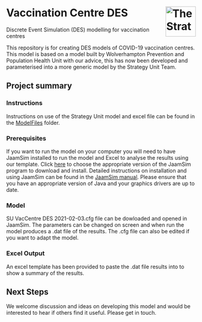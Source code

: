 # Vaccination Centre DES  [<img src="https://www.strategyunitwm.nhs.uk/themes/custom/ie_bootstrap/logo.svg" title="The Strategy Unit" alt="The Strategy Unit Logo" align="right" height="80"/>](https://www.strategyunitwm.nhs.uk/)
Discrete Event Simulation (DES) modelling for vaccination centres

This repository is for creating DES models of COVID-19 vaccination centres. This model is based on a model built by Wolverhampton Prevention and Population Health Unit with our advice, this has now been developed and parameterised into a more generic model by the Strategy Unit Team. 

## Project summary
### Instructions
Instructions on use of the Strategy Unit model and excel file can be found in the [ModelFiles](https://github.com/The-Strategy-Unit/Vaccination-Centre-DES/tree/main/ModelFiles) folder.  

### Prerequisites
If you want to run the model on your computer you will need to have JaamSim installed to run the model and Excel to analyse the results using our template. 
Click [here](https://jaamsim.com/downloads.html) to choose the appropriate version of the JaamSim program to download and install. Detailed instructions on installation and using JaamSim can be found in the [JaamSim manual](https://jaamsim.com/docs/JaamSim%20User%20Manual%202021-01.pdf). Please ensure that you have an appropriate version of Java and your graphics drivers are up to date.

### Model
SU VacCentre DES 2021-02-03.cfg file can be dowloaded and opened in JaamSim. The parameters can be changed on screen and when run the model produces a .dat file of the results. The .cfg file can also be edited if you want to adapt the model.

### Excel Output
An excel template has been provided to paste the .dat file results into to show a summary of the results.

## Next Steps
We welcome discussion and ideas on developing this model and would be interested to hear if others find it useful. Please get in touch. 
